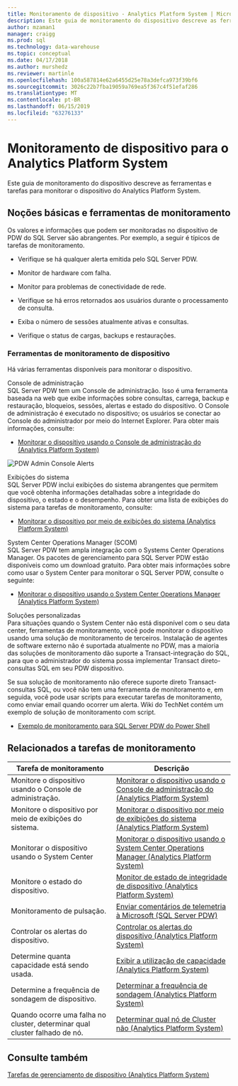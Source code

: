 ```yaml
---
title: Monitoramento de dispositivo - Analytics Platform System | Microsoft Docs
description: Este guia de monitoramento do dispositivo descreve as ferramentas e tarefas para monitorar o dispositivo do Analytics Platform System.
author: mzaman1
manager: craigg
ms.prod: sql
ms.technology: data-warehouse
ms.topic: conceptual
ms.date: 04/17/2018
ms.author: murshedz
ms.reviewer: martinle
ms.openlocfilehash: 100a587814e62a6455d25e78a3defca973f39bf6
ms.sourcegitcommit: 3026c22b7fba19059a769ea5f367c4f51efaf286
ms.translationtype: MT
ms.contentlocale: pt-BR
ms.lasthandoff: 06/15/2019
ms.locfileid: "63276133"
---
```

# <a name="appliance-monitoring-for-analytics-platform-system"></a>Monitoramento de dispositivo para o Analytics Platform System
Este guia de monitoramento do dispositivo descreve as ferramentas e tarefas para monitorar o dispositivo do Analytics Platform System.  
  
## <a name="Basics"></a>Noções básicas e ferramentas de monitoramento  
Os valores e informações que podem ser monitoradas no dispositivo de PDW do SQL Server são abrangentes. Por exemplo, a seguir é típicos de tarefas de monitoramento.  
  
-   Verifique se há qualquer alerta emitida pelo SQL Server PDW.  
  
-   Monitor de hardware com falha.  
  
-   Monitor para problemas de conectividade de rede.  
  
-   Verifique se há erros retornados aos usuários durante o processamento de consulta.  
  
-   Exiba o número de sessões atualmente ativas e consultas.  
  
-   Verifique o status de cargas, backups e restaurações.  
  
### <a name="appliance-monitoring-tools"></a>Ferramentas de monitoramento de dispositivo  
Há várias ferramentas disponíveis para monitorar o dispositivo.  
  
Console de administração  
SQL Server PDW tem um Console de administração. Isso é uma ferramenta baseada na web que exibe informações sobre consultas, carrega, backup e restauração, bloqueios, sessões, alertas e estado do dispositivo. O Console de administração é executado no dispositivo; os usuários se conectar ao Console do administrador por meio do Internet Explorer. Para obter mais informações, consulte:  
  
-   [Monitorar o dispositivo usando o Console de administração do &#40;Analytics Platform System&#41;](monitor-the-appliance-by-using-the-admin-console.md)  
  
![PDW Admin Console Alerts](./media/appliance-monitoring/SQL_Server_PDW_AdminConsol_Queries.png "SQL_Server_PDW_AdminConsol_Queries")  
  
Exibições do sistema  
SQL Server PDW inclui exibições do sistema abrangentes que permitem que você obtenha informações detalhadas sobre a integridade do dispositivo, o estado e o desempenho. Para obter uma lista de exibições do sistema para tarefas de monitoramento, consulte:  
  
-   [Monitorar o dispositivo por meio de exibições do sistema &#40;Analytics Platform System&#41;](monitor-the-appliance-by-using-system-views.md)  
  
System Center Operations Manager (SCOM)  
SQL Server PDW tem ampla integração com o Systems Center Operations Manager. Os pacotes de gerenciamento para SQL Server PDW estão disponíveis como um download gratuito. Para obter mais informações sobre como usar o System Center para monitorar o SQL Server PDW, consulte o seguinte:  
  
-   [Monitorar o dispositivo usando o System Center Operations Manager &#40;Analytics Platform System&#41;](monitor-the-appliance-by-using-system-center-operations-manager.md)  
  
Soluções personalizadas  
Para situações quando o System Center não está disponível com o seu data center, ferramentas de monitoramento, você pode monitorar o dispositivo usando uma solução de monitoramento de terceiros. Instalação de agentes de software externo não é suportada atualmente no PDW, mas a maioria das soluções de monitoramento dão suporte a Transact\-integração do SQL, para que o administrador do sistema possa implementar Transact direto\-consultas SQL em seu PDW dispositivo.  
  
Se sua solução de monitoramento não oferece suporte direto Transact\-consultas SQL, ou você não tem uma ferramenta de monitoramento e, em seguida, você pode usar scripts para executar tarefas de monitoramento, como enviar email quando ocorrer um alerta.  Wiki do TechNet contém um exemplo de solução de monitoramento com script.  
  
-   [Exemplo de monitoramento para SQL Server PDW do Power Shell](https://go.microsoft.com/fwlink/?LinkId=248020)  
   
## <a name="Tasks"></a>Relacionados a tarefas de monitoramento  
  
|Tarefa de monitoramento|Descrição|  
|-------------------|---------------|  
|Monitore o dispositivo usando o Console de administração.|[Monitorar o dispositivo usando o Console de administração do &#40;Analytics Platform System&#41;](monitor-the-appliance-by-using-the-admin-console.md)|  
|Monitore o dispositivo por meio de exibições do sistema.|[Monitorar o dispositivo por meio de exibições do sistema &#40;Analytics Platform System&#41;](monitor-the-appliance-by-using-system-views.md)|  
|Monitorar o dispositivo usando o System Center|[Monitorar o dispositivo usando o System Center Operations Manager &#40;Analytics Platform System&#41;](monitor-the-appliance-by-using-system-center-operations-manager.md)|  
|Monitore o estado do dispositivo.|[Monitor de estado de integridade de dispositivo &#40;Analytics Platform System&#41;](monitor-appliance-health-state.md)|  
|Monitoramento de pulsação.|[Enviar comentários de telemetria à Microsoft &#40;SQL Server PDW&#41;](send-telemetry-feedback-to-microsoft-sql-server-pdw.md)|  
|Controlar os alertas do dispositivo.|[Controlar os alertas do dispositivo &#40;Analytics Platform System&#41;](track-appliance-alerts.md)|  
|Determine quanta capacidade está sendo usada.|[Exibir a utilização de capacidade &#40;Analytics Platform System&#41;](view-capacity-utilization.md)|  
|Determine a frequência de sondagem de dispositivo.|[Determinar a frequência de sondagem &#40;Analytics Platform System&#41;](determine-polling-frequency.md)|  
|Quando ocorre uma falha no cluster, determinar qual cluster falhado de nó.|[Determinar qual nó de Cluster não &#40;Analytics Platform System&#41;](determine-which-cluster-node-failed.md)|  


<!-- MISSING LINKS |Monitor loads.|[Monitor Loads &#40;SQL Server PDW&#41;](../sqlpdw/monitor-loads-sql-server-pdw.md)|  -->  
<!-- MISSING LINKS |Monitor backups and restores.|[Monitor Backups and Restores &#40;SQL Server PDW&#41;](../sqlpdw/monitor-backups-and-restores-sql-server-pdw.md)|  -->  
<!-- MISSING LINKS |Monitor the active queries.|[Monitoring Active Queries &#40;SQL Server PDW&#41;](../sqlpdw/monitoring-active-queries-sql-server-pdw.md)|  -->  
  
## <a name="see-also"></a>Consulte também  
<!-- MISSING LINKS [Common Metadata Query Examples &#40;SQL Server PDW&#41;](../sqlpdw/common-metadata-query-examples-sql-server-pdw.md)  -->  
[Tarefas de gerenciamento de dispositivo &#40;Analytics Platform System&#41;](appliance-management-tasks.md)  
  
